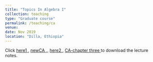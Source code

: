 ```yaml
---
title: "Topics In Algebra I"
collection: teaching
type: "Graduate course"
permalink: /teaching/ca
venue: 
date: Nov 2019
location: "Dilla, Ethiopia"
---
```

Click <a href="https://dkboku.github.io/files/ComputerAlgebra.pdf"> here1 </a>, <a href="https://dkboku.github.io/files/ComputerAlgebra1.pdf"> newCA </a>,, <a href="https://dkboku.github.io/files/cachapter3.pdf"> here2 </a>, <a href="https://dkboku.github.io/files/chapter3.pdf"> CA-chapter three </a>  to download the lecture notes.
